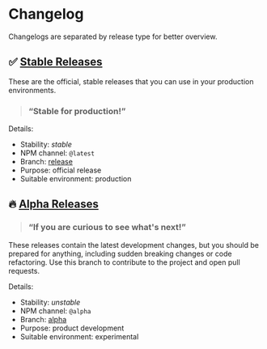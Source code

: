 # Changelog

Changelogs are separated by release type for better overview.

## ✅ [Stable Releases][log_release]

These are the official, stable releases that you can use in your production environments.

> ### “Stable for production!”

Details:
- Stability: *stable*
- NPM channel: `@latest`
- Branch: [release][branch_release]
- Purpose: official release
- Suitable environment: production

## 🔥 [Alpha Releases][log_alpha]

> ### “If you are curious to see what's next!”

These releases contain the latest development changes, but you should be prepared for anything, including sudden breaking changes or code refactoring. Use this branch to contribute to the project and open pull requests.

Details:
- Stability: *unstable*
- NPM channel: `@alpha`
- Branch: [alpha][branch_alpha]
- Purpose: product development
- Suitable environment: experimental


[log_release]: https://github.com/parse-community/parse-dashboard/blob/release/changelogs/CHANGELOG_release.md
[log_alpha]: https://github.com/parse-community/parse-dashboard/blob/alpha/changelogs/CHANGELOG_alpha.md
[branch_release]: https://github.com/parse-community/parse-dashboard/tree/release
[branch_alpha]: https://github.com/parse-community/parse-dashboard/tree/alpha
